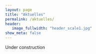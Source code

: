 ```yaml
---
layout: page
title: "Aktuelles"
permalink: /aktuelles/
header:
   image_fullwidth: "header_scale1.jpg"
show_meta: false
---
```


Under construction